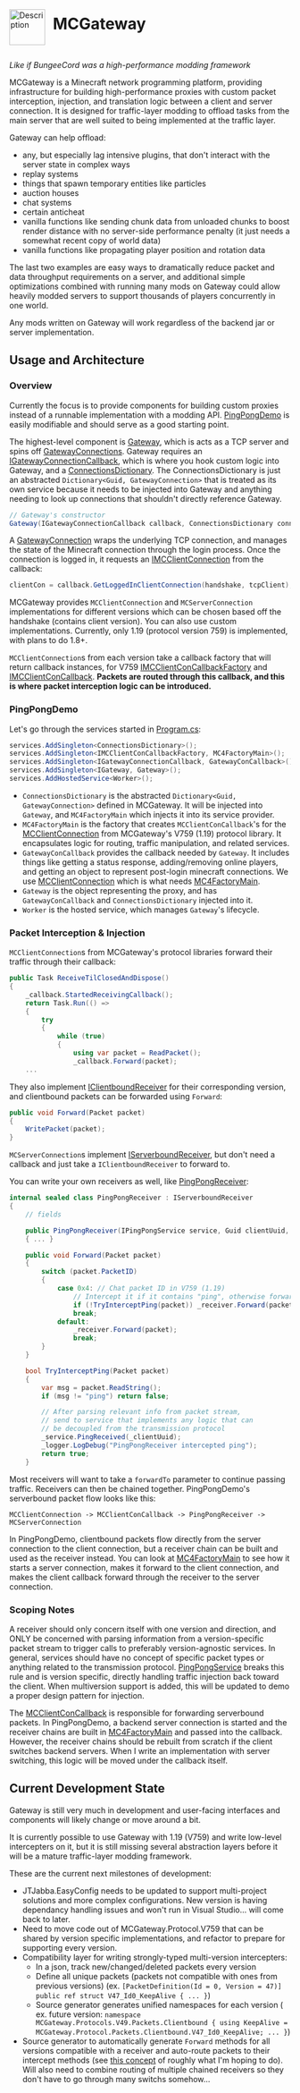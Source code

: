 <img src="https://imgur.com/s0x4f8U.jpg" width="64" height="64" style="display: inline-block; vertical-align: middle;" alt="Description" />
<h1 style="display: inline-block; margin-left: 10px; line-height: 64px;">MCGateway</h1>

*Like if BungeeCord was a high-performance modding framework*

MCGateway is a Minecraft network programming platform, providing infrastructure for building high-performance proxies with custom packet interception, injection, and translation logic between a client and server connection. It is designed for traffic-layer modding to offload tasks from the main server that are well suited to being implemented at the traffic layer.

Gateway can help offload:
 - any, but especially lag intensive plugins, that don't interact with the server state in complex ways
 - replay systems
 - things that spawn temporary entities like particles
 - auction houses
 - chat systems
 - certain anticheat
 - vanilla functions like sending chunk data from unloaded chunks to boost render distance with no server-side performance penalty (it just needs a somewhat recent copy of world data)
 - vanilla functions like propagating player position and rotation data

The last two examples are easy ways to dramatically reduce packet and data throughput requirements on a server, and additional simple optimizations combined with running many mods on Gateway could allow heavily modded servers to support thousands of players concurrently in one world.

Any mods written on Gateway will work regardless of the backend jar or server implementation.

## Usage and Architecture
### Overview
Currently the focus is to provide components for building custom proxies instead of a runnable implementation with a modding API. [PingPongDemo](https://github.com/JTJabba/MCGateway/tree/master/PingPongDemo) is easily modifiable and should serve as a good starting point. 

The highest-level component is [Gateway](https://github.com/JTJabba/MCGateway/blob/master/MCGateway/Gateway.cs), which is acts as a TCP server and spins off [GatewayConnections](https://github.com/JTJabba/MCGateway/blob/master/MCGateway/GatewayConnection.cs). Gateway requires an [IGatewayConnectionCallback](https://github.com/JTJabba/MCGateway/blob/master/MCGateway/IGatewayConnectionCallback.cs), which is where you hook custom logic into Gateway, and a [ConnectionsDictionary](https://github.com/JTJabba/MCGateway/blob/master/MCGateway/ConnectionsDictionary.cs). The ConnectionsDictionary is just an abstracted `Dictionary<Guid, GatewayConnection>` that is treated as its own service because it needs to be injected into Gateway and anything needing to look up connections that shouldn't directly reference Gateway.
```cs
// Gateway's constructor
Gateway(IGatewayConnectionCallback callback, ConnectionsDictionary connectionDict, ILoggerFactory? loggerFactory = null)
```

A [GatewayConnection](https://github.com/JTJabba/MCGateway/blob/master/MCGateway/GatewayConnection.cs) wraps the underlying TCP connection, and manages the state of the Minecraft connection through the login process. Once the connection is logged in, it requests an [IMCClientConnection](https://github.com/JTJabba/MCGateway/blob/master/MCGateway/Protocol/IMCClientConnection.cs) from the callback:
```cs
clientCon = callback.GetLoggedInClientConnection(handshake, tcpClient);
```
MCGateway provides `MCClientConnection` and `MCServerConnection` implementations for different versions which can be chosen based off the handshake (contains client version). You can also use custom implementations. Currently, only 1.19 (protocol version 759) is implemented, with plans to do 1.8+.

`MCClientConnection`s from each version take a callback factory that will return callback instances, for V759 [IMCClientConCallbackFactory](https://github.com/JTJabba/MCGateway/blob/master/MCGateway/Protocol/Versions/P759_G1_19/IMCClientConCallbackFactory.cs) and [IMCClientConCallback](https://github.com/JTJabba/MCGateway/blob/master/MCGateway/Protocol/Versions/P759_G1_19/IMCClientConCallback.cs). **Packets are routed through this callback, and this is where packet interception logic can be introduced.**

### PingPongDemo
Let's go through the services started in [Program.cs](https://github.com/JTJabba/MCGateway/blob/master/PingPongDemo/Program.cs):
```cs
services.AddSingleton<ConnectionsDictionary>();
services.AddSingleton<IMCClientConCallbackFactory, MC4FactoryMain>();
services.AddSingleton<IGatewayConnectionCallback, GatewayConCallback>();
services.AddSingleton<IGateway, Gateway>();
services.AddHostedService<Worker>();
```

- `ConnectionsDictionary` is the abstracted `Dictionary<Guid, GatewayConnection>` defined in MCGateway. It will be injected into `Gateway`, and `MC4FactoryMain` which injects it into its service provider.
- `MC4FactoryMain` is the factory that creates `MCClientConCallback`'s for the [MCClientConnection](https://github.com/JTJabba/MCGateway/blob/master/MCGateway/Protocol/Versions/P759_G1_19/MCClientConnection.cs) from MCGateway's V759 (1.19) protocol library. It encapsulates logic for routing, traffic manipulation, and related services.
- `GatewayConCallback` provides the callback needed by `Gateway`. It includes things like getting a status response, adding/removing online players, and getting an object to represent post-login minecraft connections. We use [MCClientConnection](https://github.com/JTJabba/MCGateway/blob/master/MCGateway/Protocol/Versions/P759_G1_19/MCClientConnection.cs) which is what needs [MC4FactoryMain](https://github.com/JTJabba/MCGateway/blob/master/PingPongDemo/MCClientConCallbackFactories/MC4FactoryMain.cs).
- `Gateway` is the object representing the proxy, and has `GatewayConCallback` and `ConnectionsDictionary` injected into it.
- `Worker` is the hosted service, which manages `Gateway`'s lifecycle.

### Packet Interception & Injection
`MCClientConnection`s from MCGateway's protocol libraries forward their traffic through their callback:
```cs
public Task ReceiveTilClosedAndDispose()
{
    _callback.StartedReceivingCallback();
    return Task.Run(() =>
    {
        try
        {
            while (true)
            {
                using var packet = ReadPacket();
                _callback.Forward(packet);
    ...
```

They also implement [IClientboundReceiver](https://github.com/JTJabba/MCGateway/blob/master/MCGateway/Protocol/Versions/P759_G1_19/IClientboundReceiver.cs) for their corresponding version, and clientbound packets can be forwarded using `Forward`:
```cs
public void Forward(Packet packet)
{
    WritePacket(packet);
}
```

`MCServerConnection`s implement [IServerboundReceiver](https://github.com/JTJabba/MCGateway/blob/master/MCGateway/Protocol/Versions/P759_G1_19/IServerboundReceiver.cs), but don't need a callback and just take a `IClientboundReceiver` to forward to.

You can write your own receivers as well, like [PingPongReceiver](https://github.com/JTJabba/MCGateway/blob/master/PingPongDemo/ServerboundReceivers/PingPongReceiver.cs):
```cs
internal sealed class PingPongReceiver : IServerboundReceiver
{
    // fields

    public PingPongReceiver(IPingPongService service, Guid clientUuid, IServerboundReceiver forwardTo)
    { ... }

    public void Forward(Packet packet)
    {
        switch (packet.PacketID)
        {
            case 0x4: // Chat packet ID in V759 (1.19)
                // Intercept it if it contains "ping", otherwise forward it
                if (!TryInterceptPing(packet)) _receiver.Forward(packet);
                break;
            default:
                _receiver.Forward(packet);
                break;
        }
    }

    bool TryInterceptPing(Packet packet)
    {
        var msg = packet.ReadString();
        if (msg != "ping") return false;

        // After parsing relevant info from packet stream,
        // send to service that implements any logic that can
        // be decoupled from the transmission protocol
        _service.PingReceived(_clientUuid);
        _logger.LogDebug("PingPongReceiver intercepted ping");
        return true;
    }
```

Most receivers will want to take a `forwardTo` parameter to continue passing traffic. Receivers can then be chained together. PingPongDemo's serverbound packet flow looks like this:
```
MCClientConnection -> MCClientConCallback -> PingPongReceiver -> MCServerConnection
```

In PingPongDemo, clientbound packets flow directly from the server connection to the client connection, but a receiver chain can be built and used as the receiver instead. You can look at [MC4FactoryMain](https://github.com/JTJabba/MCGateway/blob/master/PingPongDemo/MCClientConCallbackFactories/MC4FactoryMain.cs) to see how it starts a server connection, makes it forward to the client connection, and makes the client callback forward through the receiver to the server connection.

### Scoping Notes

A receiver should only concern itself with one version and direction, and ONLY be concerned with parsing information from a version-specific packet stream to trigger calls to preferably version-agnostic services. In general, services should have no concept of specific packet types or anything related to the transmission protocol. [PingPongService](https://github.com/JTJabba/MCGateway/blob/master/PingPongDemo/InterceptionServices/PingPongService.cs) breaks this rule and is version specific, directly handling traffic injection back toward the client. When multiversion support is added, this will be updated to demo a proper design pattern for injection.

The [MCClientConCallback](https://github.com/JTJabba/MCGateway/blob/master/PingPongDemo/MCClientConCallback.cs) is responsible for forwarding serverbound packets. In PingPongDemo, a backend server connection is started and the receiver chains are built in [MC4FactoryMain](https://github.com/JTJabba/MCGateway/blob/master/PingPongDemo/MCClientConCallbackFactories/MC4FactoryMain.cs) and passed into the callback. However, the receiver chains should be rebuilt from scratch if the client switches backend servers. When I write an implementation with server switching, this logic will be moved under the callback itself.

## Current Development State
Gateway is still very much in development and user-facing interfaces and components will likely change or move around a bit.

It is currently possible to use Gateway with 1.19 (V759) and write low-level intercepters on it, but it is still missing several abstraction layers before it will be a mature traffic-layer modding framework.

These are the current next milestones of development:
 - JTJabba.EasyConfig needs to be updated to support multi-project solutions and more complex configurations. New version is having dependancy handling issues and won't run in Visual Studio... will come back to later.
 - Need to move code out of MCGateway.Protocol.V759 that can be shared by version specific implementations, and refactor to prepare for supporting every version. 
 - Compatibility layer for writing strongly-typed multi-version intercepters:
   -  In a json, track new/changed/deleted packets every version
   -  Define all unique packets (packets not compatible with ones from previous versions) (ex. `[PacketDefinition(Id = 0, Version = 47)] public ref struct V47_Id0_KeepAlive { ... }`)
   -  Source generator generates unified namespaces for each version ( ex. future version: `namespace MCGateway.Protocols.V49.Packets.Clientbound { using KeepAlive = MCGateway.Protocol.Packets.Clientbound.V47_Id0_KeepAlive; ... }`)
 - Source generator to automatically generate `Forward` methods for all versions compatible with a receiver and auto-route packets to their intercept methods (see [this concept](https://github.com/JTJabba/MC-Gateway/blob/90d84baa37ca6e4b054644a0157f8ac2d06fd723/TestGateway1/Receiver.cs) of roughly what I'm hoping to do). Will also need to combine routing of multiple chained receivers so they don't have to go through many switchs somehow...
